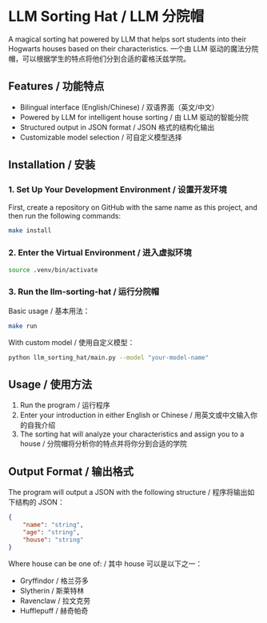 # LLM Sorting Hat / LLM 分院帽

A magical sorting hat powered by LLM that helps sort students into their Hogwarts houses based on their characteristics.
一个由 LLM 驱动的魔法分院帽，可以根据学生的特点将他们分到合适的霍格沃兹学院。

## Features / 功能特点

- Bilingual interface (English/Chinese) / 双语界面（英文/中文）
- Powered by LLM for intelligent house sorting / 由 LLM 驱动的智能分院
- Structured output in JSON format / JSON 格式的结构化输出
- Customizable model selection / 可自定义模型选择

## Installation / 安装

### 1. Set Up Your Development Environment / 设置开发环境

First, create a repository on GitHub with the same name as this project, and then run the following commands:

```bash
make install
```

### 2. Enter the Virtual Environment / 进入虚拟环境

```bash
source .venv/bin/activate
```

### 3. Run the llm-sorting-hat / 运行分院帽

Basic usage / 基本用法：
```bash
make run
```

With custom model / 使用自定义模型：
```bash
python llm_sorting_hat/main.py --model "your-model-name"
```

## Usage / 使用方法

1. Run the program / 运行程序
2. Enter your introduction in either English or Chinese / 用英文或中文输入你的自我介绍
3. The sorting hat will analyze your characteristics and assign you to a house / 分院帽将分析你的特点并将你分到合适的学院

## Output Format / 输出格式

The program will output a JSON with the following structure / 程序将输出如下结构的 JSON：

```json
{
    "name": "string",
    "age": "string",
    "house": "string"
}
```

Where house can be one of: / 其中 house 可以是以下之一：
- Gryffindor / 格兰芬多
- Slytherin / 斯莱特林
- Ravenclaw / 拉文克劳
- Hufflepuff / 赫奇帕奇

